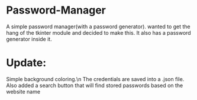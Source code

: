 # Password-Manager

A simple password manager(with a password generator). wanted to get the hang of the tkinter module and decided to make this. 
It also has a password generator inside it. 

# Update:

Simple background coloring.\n
The credentials are saved into a .json file.
Also added a search button that will find stored passwords based on the website name
